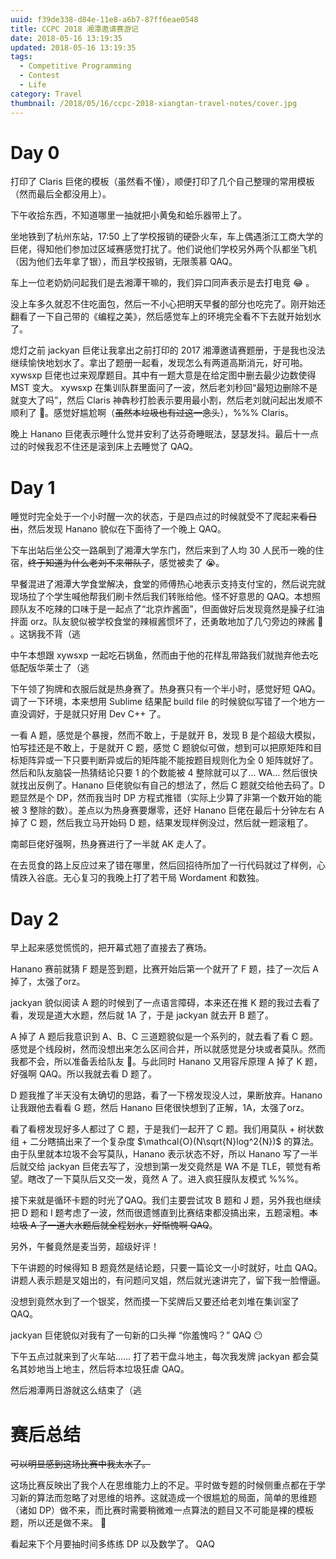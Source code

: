 ```yaml
---
uuid: f39de338-d84e-11e8-a6b7-87ff6eae0548
title: CCPC 2018 湘潭邀请赛游记
date: 2018-05-16 13:19:35
updated: 2018-05-16 13:19:35
tags: 
  - Competitive Programming
  - Contest
  - Life
category: Travel
thumbnail: /2018/05/16/ccpc-2018-xiangtan-travel-notes/cover.jpg
---
```


# Day 0

打印了 Claris 巨佬的模板（虽然看不懂），顺便打印了几个自己整理的常用模板（然而最后全都没用上）。

下午收拾东西，不知道哪里一抽就把小黄兔和蛤乐器带上了。

坐地铁到了杭州东站，17:50 上了学校报销的硬卧火车，车上偶遇浙江工商大学的巨佬，得知他们参加过区域赛感觉打扰了。他们说他们学校另外两个队都坐飞机（因为他们去年拿了银），而且学校报销，无限羡慕 QAQ。

车上一位老奶奶问起我们是去湘潭干嘛的，我们异口同声表示是去打电竞 😂 。

没上车多久就忍不住吃面包，然后一不小心把明天早餐的部分也吃完了。刚开始还翻看了一下自己带的《编程之美》，然后感觉车上的环境完全看不下去就开始划水了。

熄灯之前 jackyan 巨佬让我拿出之前打印的 2017 湘潭邀请赛题册，于是我也没法继续愉快地划水了。拿出了题册一起看，发现怎么有两道高斯消元，好可啪。xywsxp 巨佬也过来观摩题目。其中有一题大意是在给定图中删去最少边数使得 MST 变大。 xywsxp 在集训队群里面问了一波，然后老刘秒回“最短边删除不是就变大了吗”，然后 Claris 神犇秒打脸表示要用最小割，然后老刘就问起出发顺不顺利了 🙈。感觉好尴尬啊（~~虽然本垃圾也有过这一念头~~），%%% Claris。

晚上 Hanano 巨佬表示睡什么觉并安利了达芬奇睡眠法，瑟瑟发抖。最后十一点过的时候我忍不住还是滚到床上去睡觉了 QAQ。

# Day 1

睡觉时完全处于一个小时醒一次的状态，于是四点过的时候就受不了爬起来~~看日出~~，然后发现 Hanano 貌似在下面待了一个晚上 QAQ。

下车出站后坐公交一路飙到了湘潭大学东门，然后来到了人均 30 人民币一晚的住宿，~~终于知道为什么老刘不来带队了~~，感觉被卖了 😭。

早餐混进了湘潭大学食堂解决，食堂的师傅热心地表示支持支付宝的，然后说完就现场拉了个学生喊他帮我们刷卡然后我们转账给他。怪不好意思的 QAQ。本想照顾队友不吃辣的口味于是一起点了“北京炸酱面”，但面做好后发现竟然是臊子红油拌面 orz。队友貌似被学校食堂的辣椒酱惯坏了，还勇敢地加了几勺旁边的辣酱 🙈 。这锅我不背（逃

中午本想跟 xywsxp 一起吃石锅鱼，然而由于他的花样乱带路我们就抛弃他去吃低配版华莱士了（逃

下午领了狗牌和衣服后就是热身赛了。热身赛只有一个半小时，感觉好短 QAQ。调了一下环境，本来想用 Sublime 结果配 build file 的时候貌似写错了一个地方一直没调好，于是就只好用 Dev C++ 了。

一看 A 题，感觉是个暴搜，然而不敢上，于是就开 B，发现 B 是个超级大模拟，怕写挂还是不敢上，于是就开 C 题，感觉 C 题貌似可做，想到可以把原矩阵和目标矩阵异或一下只要判断异或后的矩阵能不能按题目规则化为全 0 矩阵就好了。然后和队友脑袋一热猜结论只要 1 的个数能被 4 整除就可以了... WA... 然后很快就找出反例了。Hanano 巨佬貌似有自己的想法了，然后 C 题就交给他去码了。D 题显然是个 DP，然而我当时 DP 方程式推错（实际上少算了非第一个数开始的能被 3 整除的数）。差点以为热身赛要爆零，还好 Hanano 巨佬在最后十分钟左右 A 掉了 C 题，然后我立马开始码 D 题，结果发现样例没过，然后就一题滚粗了。

南邮巨佬好强啊，热身赛进行了一半就 AK 走人了。

在去觅食的路上反应过来了错在哪里，然后回招待所加了一行代码就过了样例，心情跌入谷底。无心复习的我晚上打了若干局 Wordament 和数独。

# Day 2

早上起来感觉慌慌的，把开幕式翘了直接去了赛场。

Hanano 赛前就猜 F 题是签到题，比赛开始后第一个就开了 F 题，挂了一次后 A 掉了，太强了orz。

jackyan 貌似阅读 A 题的时候到了一点语言障碍，本来还在推 K 题的我过去看了看，发现是道大水题，然后就 1A 了，于是 jackyan 就去开 B 题了。

A 掉了 A 题后我意识到 A、B、C 三道题貌似是一个系列的，就去看了看 C 题。感觉是个线段树，然而没想出来怎么区间合并，所以就感觉是分块或者莫队。然而我都不会，所以准备丢给队友 🙈。与此同时 Hanano 又用容斥原理 A 掉了 K 题，好强啊 QAQ。所以我就去看 D 题了。

D 题我推了半天没有太确切的思路，看了一下榜发现没人过，果断放弃。Hanano 让我跟他去看看 G 题，然后 Hanano 巨佬很快想到了正解，1A，太强了orz。

看了看榜发现好多人都过了 C 题，于是我们一起开了 C 题。我们用莫队 + 树状数组 + 二分瞎搞出来了一个复杂度 $\mathcal{O}(N\sqrt{N}log^2{N})$ 的算法。由于队里就本垃圾不会写莫队，Hanano 表示状态不好，所以 Hanano 写了一半后就交给 jackyan 巨佬去写了，没想到第一发交竟然是 WA 不是 TLE，顿觉有希望。瞎改了一下莫队后又交一发，竟然 A 了。进入疯狂膜队友模式 %%%。

接下来就是循环卡题的时光了QAQ。我们主要尝试攻 B 题和 J 题，另外我也继续把 D 题和 I 题考虑了一波，然而很遗憾直到比赛结束都没搞出来，五题滚粗。~~本垃圾 A 了一道大水题后就全程划水，好惭愧啊 QAQ~~。

另外，午餐竟然是麦当劳，超级好评！

下午讲题的时候得知 B 题竟然是结论题，只要一篇论文一小时就好，吐血 QAQ。讲题人表示题是叉姐出的，有问题问叉姐，然后就光速讲完了，留下我一脸懵逼。

没想到竟然水到了一个银奖，然而摸一下奖牌后又要还给老刘堆在集训室了 QAQ。

jackyan 巨佬貌似对我有了一句新的口头禅 “你羞愧吗？” QAQ 😶

下午五点过就来到了火车站…… 打了若干盘斗地主，每次我发牌 jackyan 都会莫名其妙地当上地主，然后将本垃圾狂虐 QAQ。

然后湘潭两日游就这么结束了（逃

# 赛后总结

~~可以明显感到这场比赛中我太水了。~~

这场比赛反映出了我个人在思维能力上的不足。平时做专题的时候侧重点都在于学习新的算法而忽略了对思维的培养。这就造成一个很尴尬的局面，简单的思维题（诸如 DP）做不来，而比赛时需要稍微难一点算法的题目又不可能是裸的模板题，所以还是做不来。 🙈

看起来下个月要抽时间多练练 DP 以及数学了。 QAQ